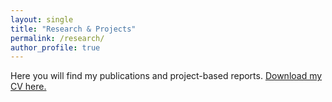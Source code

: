 ```yaml
---
layout: single
title: "Research & Projects"
permalink: /research/
author_profile: true
---
```


Here you will find my publications and project-based reports. [Download my CV here.](/assets/cv.pdf)

<!-- Add your publications and project descriptions below -->

